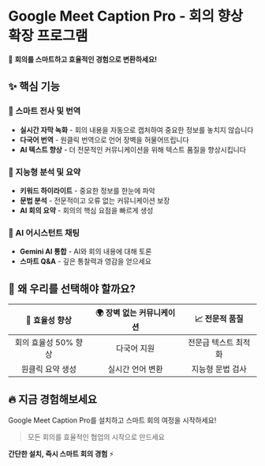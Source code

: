 # Google Meet Caption Pro - 회의 향상 확장 프로그램

🚀 **회의를 스마트하고 효율적인 경험으로 변환하세요!**

## ✨ 핵심 기능

### 📝 스마트 전사 및 번역
- **실시간 자막 녹화** - 회의 내용을 자동으로 캡처하여 중요한 정보를 놓치지 않습니다
- **다국어 번역** - 원클릭 번역으로 언어 장벽을 허물어뜨립니다
- **AI 텍스트 향상** - 더 전문적인 커뮤니케이션을 위해 텍스트 품질을 향상시킵니다

### 🎯 지능형 분석 및 요약
- **키워드 하이라이트** - 중요한 정보를 한눈에 파악
- **문법 분석** - 전문적이고 오류 없는 커뮤니케이션 보장
- **AI 회의 요약** - 회의의 핵심 요점을 빠르게 생성

### 🤖 AI 어시스턴트 채팅
- **Gemini AI 통합** - AI와 회의 내용에 대해 토론
- **스마트 Q&A** - 깊은 통찰력과 영감을 얻으세요

## 🎁 왜 우리를 선택해야 할까요?

| 💼 효율성 향상 | 🌍 장벽 없는 커뮤니케이션 | 📈 전문적 품질 |
|:---:|:---:|:---:|
| 회의 효율성 50% 향상 | 다국어 지원 | 전문급 텍스트 최적화 |
| 원클릭 요약 생성 | 실시간 언어 변환 | 지능형 문법 검사 |

## 🔥 지금 경험해보세요

Google Meet Caption Pro를 설치하고 스마트 회의 여정을 시작하세요!

> 모든 회의를 효율적인 협업의 시작으로 만드세요

**간단한 설치, 즉시 스마트 회의 경험** ⚡

